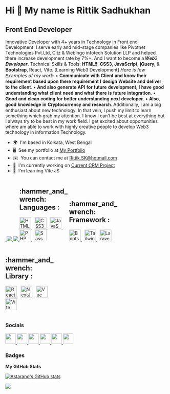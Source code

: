 Hi 👋 My name is Rittik Sadhukhan
=================================

Front End Developer
-------------------

Innovative Developer with 4+ years in Technology in Front end Development. I serve early and mid-stage companies like Pivotnet Technologies Pvt.Ltd, Citz & Webingo infotech Solution LLP and helped there increase development rate by 7%+. And I want to become a 𝑾𝒆𝒃3 𝑫𝒆𝒗𝒆𝒍𝒐𝒑𝒆𝒓. Technical Skills & Tools: 𝐇𝐓𝐌𝐋𝟓, 𝐂𝐒𝐒𝟑, 𝐉𝐚𝐯𝐚𝐒𝐜𝐫𝐢𝐩𝐭, 𝐣𝐐𝐮𝐞𝐫𝐲, & 𝐁𝐨𝐨𝐭𝐬𝐭𝐫𝐚𝐩, React, Vite. \[Learning Web3 Development\] 𝘏𝘦𝘳𝘦 𝘪𝘴 𝘧𝘦𝘸 𝘌𝘹𝘢𝘮𝘱𝘭𝘦𝘴 𝘰𝘧 𝘮𝘺 𝘸𝘰𝘳𝘬: • 𝐂𝐨𝐦𝐦𝐮𝐧𝐢𝐜𝐚𝐭𝐞 𝐰𝐢𝐭𝐡 𝐂𝐥𝐢𝐞𝐧𝐭 𝐚𝐧𝐝 𝐤𝐧𝐨𝐰 𝐭𝐡𝐞𝐢𝐫 𝐫𝐞𝐪𝐮𝐢𝐫𝐞𝐦𝐞𝐧𝐭 𝐛𝐚𝐬𝐞𝐝 𝐮𝐩𝐨𝐧 𝐭𝐡𝐞𝐫𝐞 𝐫𝐞𝐪𝐮𝐢𝐫𝐞𝐦𝐞𝐧𝐭 𝐈 𝐝𝐞𝐬𝐢𝐠𝐧 𝐖𝐞𝐛𝐬𝐢𝐭𝐞 𝐚𝐧𝐝 𝐝𝐞𝐥𝐢𝐯𝐞𝐫 𝐭𝐨 𝐭𝐡𝐞 𝐜𝐥𝐢𝐞𝐧𝐭. • 𝐀𝐧𝐝 𝐚𝐥𝐬𝐨 𝐠𝐞𝐧𝐞𝐫𝐚𝐭𝐞 𝐀𝐏𝐈 𝐟𝐨𝐫 𝐟𝐮𝐭𝐮𝐫𝐞 𝐝𝐞𝐯𝐞𝐥𝐨𝐩𝐦𝐞𝐧𝐭, 𝐈 𝐡𝐚𝐯𝐞 𝐠𝐨𝐨𝐝 𝐮𝐧𝐝𝐞𝐫𝐬𝐭𝐚𝐧𝐝𝐢𝐧𝐠 𝐰𝐡𝐚𝐭 𝐜𝐥𝐢𝐞𝐧𝐭 𝐧𝐞𝐞𝐝 𝐚𝐧𝐝 𝐰𝐡𝐚𝐭 𝐭𝐡𝐞𝐫𝐞 𝐢𝐬 𝐟𝐮𝐭𝐮𝐫𝐞 𝐢𝐧𝐭𝐞𝐠𝐫𝐚𝐭𝐢𝐨𝐧. • 𝐆𝐨𝐨𝐝 𝐚𝐧𝐝 𝐜𝐥𝐞𝐚𝐧 𝐜𝐨𝐝𝐢𝐧𝐠 𝐟𝐨𝐫 𝐛𝐞𝐭𝐭𝐞𝐫 𝐮𝐧𝐝𝐞𝐫𝐬𝐭𝐚𝐧𝐝𝐢𝐧𝐠 𝐧𝐞𝐱𝐭 𝐝𝐞𝐯𝐞𝐥𝐨𝐩𝐞𝐫. • 𝐀𝐥𝐬𝐨, 𝐠𝐨𝐨𝐝 𝐤𝐧𝐨𝐰𝐥𝐞𝐝𝐠𝐞 𝐢𝐧 𝐂𝐫𝐲𝐩𝐭𝐨𝐜𝐮𝐫𝐫𝐞𝐧𝐜𝐲 𝐚𝐧𝐝 𝐫𝐞𝐬𝐞𝐚𝐫𝐜𝐡. Additionally, I am a big enthusiast about new technology. In that vein, I push my limit to learn something which grab my attention. I know I can’t be best at everything but I always try to be best in my work field. I get excited about opportunities where am able to work with highly creative people to develop Web3 technology in information Technology.

* 🌍  I'm based in Kolkata, West Bengal
* 🖥️  See my portfolio at [My Portfolio](http://frontendrittik.site/)
* ✉️  You can contact me at [Rittik.SK@hotmail.com](mailto:Rittik.SK@hotmail.com)
* 🚀  I'm currently working on [Current CRM Project](http://ongoingprojectdisplay.online/e-cashbook/)
* 🧠  I'm learning Vite JS

<a href="https://www.github.com/Astarand" target="_blank" rel="noreferrer">
  <img src="https://komarev.com/ghpvc/?username=Astarand&style=flat-square&color=blue" alt=""/>
</a>

<a href="https://www.github.com/Astarand" target="_blank" rel="noreferrer">
  <img src="https://img.shields.io/github/followers/Astarand?logo=github&style=for-the-badge&color=0891b2&labelColor=27272a" />
</a> 

<a href="https://www.x.com/RittikSadhukhan" target="_blank" rel="noreferrer">
  <img src="https://img.shields.io/twitter/follow/RittikSadhukhan?logo=twitter&style=for-the-badge&color=0891b2&labelColor=27272a"/>
</a>

<div style="display: inline-block; width: 30%;">
  <h2>:hammer_and_wrench: Languages :</h2>
  <p>
    <a href="https://developer.mozilla.org/en-US/docs/Glossary/HTML5" target="_blank" rel="noreferrer">
      <img src="https://raw.githubusercontent.com/danielcranney/readme-generator/main/public/icons/skills/html5-colored.svg" width="36" height="36" alt="HTML5" />
    </a>
    &nbsp;
    <a href="https://www.w3.org/TR/CSS/#css" target="_blank" rel="noreferrer">
      <img src="https://raw.githubusercontent.com/danielcranney/readme-generator/main/public/icons/skills/css3-colored.svg" width="36" height="36" alt="CSS3" />
    </a>
    &nbsp;
    <a href="https://developer.mozilla.org/en-US/docs/Web/JavaScript" target="_blank" rel="noreferrer">
      <img src="https://raw.githubusercontent.com/danielcranney/readme-generator/main/public/icons/skills/javascript-colored.svg" width="36" height="36" alt="JavaScript" />
    </a>
    &nbsp;
    <a href="https://www.php.net/" target="_blank" rel="noreferrer">
      <img src="https://raw.githubusercontent.com/danielcranney/readme-generator/main/public/icons/skills/php-colored.svg" width="36" height="36" alt="PHP" />
    </a>
    &nbsp;
    <a href="https://sass-lang.com/" target="_blank" rel="noreferrer">
      <img src="https://raw.githubusercontent.com/danielcranney/readme-generator/main/public/icons/skills/sass-colored.svg" width="36" height="36" alt="Sass" />
    </a>
  </p> 
</div>

<div style="display: inline-block; width: 30%;">
  <h2>:hammer_and_wrench: Framework :</h2>
  <p>
    <a href="https://getbootstrap.com/" target="_blank" rel="noreferrer">
      <img src="https://raw.githubusercontent.com/danielcranney/readme-generator/main/public/icons/skills/bootstrap-colored.svg" width="36" height="36" alt="Bootstrap" />
    </a>
    &nbsp;
    <a href="https://tailwindcss.com/" target="_blank" rel="noreferrer">
      <img src="https://raw.githubusercontent.com/danielcranney/readme-generator/main/public/icons/skills/tailwindcss-colored.svg" width="36" height="36" alt="TailwindCSS" />
    </a>
    &nbsp;
    <a href="https://laravel.com/" target="_blank" rel="noreferrer">
      <img src="https://raw.githubusercontent.com/danielcranney/readme-generator/main/public/icons/skills/laravel-colored.svg" width="36" height="36" alt="Laravel" />
    </a>
  </p> 
</div>

<div style="display: inline-block; width: 30%;">
  <h2>:hammer_and_wrench: Library :</h2>
  <p>
    <a href="https://reactjs.org/" target="_blank" rel="noreferrer">
      <img src="https://raw.githubusercontent.com/danielcranney/readme-generator/main/public/icons/skills/react-colored.svg" width="36" height="36" alt="React" />
    </a>
    &nbsp;
    <a href="https://nextjs.org/docs" target="_blank" rel="noreferrer">
      <img src="https://raw.githubusercontent.com/danielcranney/readme-generator/main/public/icons/skills/nextjs-colored.svg" width="36" height="36" alt="NextJs" />
    </a>
    &nbsp;
    <a href="https://vuejs.org/" target="_blank" rel="noreferrer">
      <img src="https://raw.githubusercontent.com/danielcranney/readme-generator/main/public/icons/skills/vuejs-colored.svg" width="36" height="36" alt="Vue" />
    </a>
    &nbsp;
    <a href="https://vitejs.dev/" target="_blank" rel="noreferrer">
      <img src="https://raw.githubusercontent.com/danielcranney/readme-generator/main/public/icons/skills/vite-colored.svg" width="36" height="36" alt="Vite" />
    </a>
  </p> 
</div>


### Socials

<p align="left"> <a href="https://discord.com/users/AstarAnD-" target="_blank" rel="noreferrer"> <picture> <source media="(prefers-color-scheme: dark)" srcset="undefined" /> <source media="(prefers-color-scheme: light)" src="https://raw.githubusercontent.com/danielcranney/readme-generator/main/public/icons/socials/discord.svg" /> <img src="https://raw.githubusercontent.com/danielcranney/readme-generator/main/public/icons/socials/discord.svg" width="32" height="32" /> </picture> </a> <a href="https://www.facebook.com/rittik.sadhukhan/" target="_blank" rel="noreferrer"> <picture> <source media="(prefers-color-scheme: dark)" srcset="https://raw.githubusercontent.com/danielcranney/readme-generator/main/public/icons/socials/facebook-dark.svg" /> <source media="(prefers-color-scheme: light)" srcset="https://raw.githubusercontent.com/danielcranney/readme-generator/main/public/icons/socials/facebook.svg" /> <img src="https://raw.githubusercontent.com/danielcranney/readme-generator/main/public/icons/socials/facebook.svg" width="32" height="32" /> </picture> </a> <a href="https://www.github.com/Astarand" target="_blank" rel="noreferrer"> <picture> <source media="(prefers-color-scheme: dark)" srcset="https://raw.githubusercontent.com/danielcranney/readme-generator/main/public/icons/socials/github-dark.svg" /> <source media="(prefers-color-scheme: light)" srcset="https://raw.githubusercontent.com/danielcranney/readme-generator/main/public/icons/socials/github.svg" /> <img src="https://raw.githubusercontent.com/danielcranney/readme-generator/main/public/icons/socials/github.svg" width="32" height="32" /> </picture> </a> <a href="http://www.instagram.com/astarand_official/" target="_blank" rel="noreferrer"> <picture> <source media="(prefers-color-scheme: dark)" srcset="undefined" /> <source media="(prefers-color-scheme: light)" srcset="https://raw.githubusercontent.com/danielcranney/readme-generator/main/public/icons/socials/instagram.svg" /> <img src="https://raw.githubusercontent.com/danielcranney/readme-generator/main/public/icons/socials/instagram.svg" width="32" height="32" /> </picture> </a> <a href="https://www.linkedin.com/in/astarand/" target="_blank" rel="noreferrer"> <picture> <source media="(prefers-color-scheme: dark)" srcset="https://raw.githubusercontent.com/danielcranney/readme-generator/main/public/icons/socials/linkedin-dark.svg" /> <source media="(prefers-color-scheme: light)" srcset="https://raw.githubusercontent.com/danielcranney/readme-generator/main/public/icons/socials/linkedin.svg" /> <img src="https://raw.githubusercontent.com/danielcranney/readme-generator/main/public/icons/socials/linkedin.svg" width="32" height="32" /> </picture> </a> <a href="https://www.x.com/RittikSadhukhan" target="_blank" rel="noreferrer"> <picture> <source media="(prefers-color-scheme: dark)" srcset="https://raw.githubusercontent.com/danielcranney/readme-generator/main/public/icons/socials/twitter-dark.svg" /> <source media="(prefers-color-scheme: light)" srcset="https://raw.githubusercontent.com/danielcranney/readme-generator/main/public/icons/socials/twitter.svg" /> <img src="https://raw.githubusercontent.com/danielcranney/readme-generator/main/public/icons/socials/twitter.svg" width="32" height="32" /> </picture> </a></p>

### Badges

<b>My GitHub Stats</b>

<a href="http://www.github.com/Astarand"><img src="https://github-readme-stats.vercel.app/api?username=Astarand&show_icons=true&hide=&count_private=true&title_color=3382ed&text_color=ffffff&icon_color=0891b2&bg_color=27272a&hide_border=true&show_icons=true" alt="Astarand's GitHub stats" /></a>

<a href="http://www.github.com/Astarand"><img src="https://github-readme-streak-stats.herokuapp.com/?user=Astarand&stroke=ffffff&background=27272a&ring=3382ed&fire=3382ed&currStreakNum=ffffff&currStreakLabel=3382ed&sideNums=ffffff&sideLabels=ffffff&dates=ffffff&hide_border=true" /></a>
